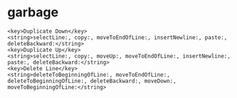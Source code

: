 # garbage


    <key>Duplicate Down</key>
    <string>selectLine:, copy:, moveToEndOfLine:, insertNewline:, paste:, deleteBackward:</string>
    <key>Duplicate Up</key>
    <string>selectLine:, copy:, moveUp:, moveToEndOfLine:, insertNewline:, paste:, deleteBackward:</string>
    <key>Delete Line</key>
    <string>deleteToBeginningOfLine:, moveToEndOfLine:, deleteToBeginningOfLine:, deleteBackward:, moveDown:, moveToBeginningOfLine:</string>
